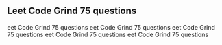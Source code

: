 ## Leet Code Grind 75 questions
eet Code Grind 75 questions
eet Code Grind 75 questions
eet Code Grind 75 questions
eet Code Grind 75 questions
eet Code Grind 75 questions



